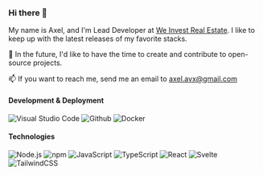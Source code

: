<!--
**Anxium/Anxium** is a ✨ _special_ ✨ repository because its `README.md` (this file) appears on your GitHub profile.

Here are some ideas to get you started:

- 🔭 I’m currently working on ...
- 🌱 I’m currently learning ...
- 👯 I’m looking to collaborate on ...
- 🤔 I’m looking for help with ...
- 💬 Ask me about ...
- 📫 How to reach me: ...
- 😄 Pronouns: ...
- ⚡ Fun fact: ...
-->

### Hi there 🖖

My name is Axel, and I'm Lead Developer at [We Invest Real Estate](https://weinvest.be). 
I like to keep up with the latest releases of my favorite stacks.

🔭 In the future, I'd like to have the time to create and contribute to open-source projects.

📫 If you want to reach me, send me an email to axel.avx@gmail.com

#### Development & Deployment
![Visual Studio Code](https://badges.aleen42.com/src/visual_studio_code.svg)
![Github](https://badges.aleen42.com/src/github.svg)
![Docker](https://badges.aleen42.com/src/docker.svg)

#### Technologies
![Node.js](https://aleen42.github.io/badges/src/node.svg)
![npm](https://badges.aleen42.com/src/npm.svg)
![JavaScript](https://aleen42.github.io/badges/src/javascript.svg)
![TypeScript](https://aleen42.github.io/badges/src/typescript.svg)
![React](https://badges.aleen42.com/src/react.svg)
![Svelte](https://badges.aleen42.com/src/svelte.svg)
![TailwindCSS](https://badges.aleen42.com/src/tailwindcss.svg)



<!--
<p align="center">
  <img src="https://github-readme-stats.vercel.app/api?username=anxium&count_private=true&show_icons=true&title_color=fff&icon_color=79ff97&text_color=9f9f9f&bg_color=151515" alt="Anxium's stats" height="160px" />
  <img src="https://github-readme-stats.vercel.app/api/top-langs/?username=anxium&layout=compact&title_color=fff&icon_color=79ff97&text_color=9f9f9f&bg_color=151515" alt="Anxium's top langs" height="160px" />
</p>
-->
